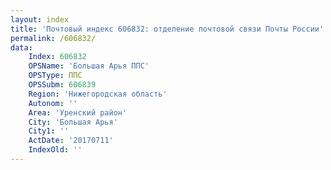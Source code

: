 ```yaml
---
layout: index
title: 'Почтовый индекс 606832: отделение почтовой связи Почты России'
permalink: /606832/
data:
    Index: 606832
    OPSName: 'Большая Арья ППС'
    OPSType: ППС
    OPSSubm: 606839
    Region: 'Нижегородская область'
    Autonom: ''
    Area: 'Уренский район'
    City: 'Большая Арья'
    City1: ''
    ActDate: '20170711'
    IndexOld: ''
---
```

